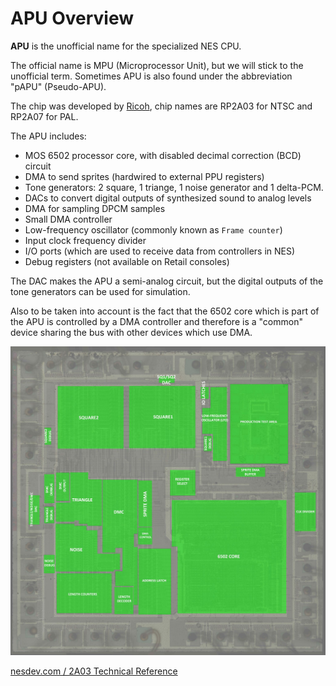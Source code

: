 # APU Overview

**APU** is the unofficial name for the specialized NES CPU.

The official name is MPU (Microprocessor Unit), but we will stick to the unofficial term. Sometimes APU is also found under the abbreviation "pAPU" (Pseudo-APU).

The chip was developed by [Ricoh](../Ricoh.md), chip names are RP2A03 for NTSC and RP2A07 for PAL.

The APU includes:
- MOS 6502 processor core, with disabled decimal correction (BCD) circuit
- DMA to send sprites (hardwired to external PPU registers)
- Tone generators: 2 square, 1 triange, 1 noise generator and 1 delta-PCM.
- DACs to convert digital outputs of synthesized sound to analog levels
- DMA for sampling DPCM samples
- Small DMA controller
- Low-frequency oscillator (commonly known as `Frame counter`)
- Input clock frequency divider
- I/O ports (which are used to receive data from controllers in NES)
- Debug registers (not available on Retail consoles)

The DAC makes the APU a semi-analog circuit, but the digital outputs of the tone generators can be used for simulation.

Also to be taken into account is the fact that the 6502 core which is part of the APU is controlled by a DMA controller and therefore is a "common" device sharing the bus with other devices which use DMA.

<img src="/BreakingNESWiki/imgstore/apu_blocks.jpg" width="900px">

[nesdev.com / 2A03 Technical Reference](http://nesdev.com/2A03%20technical%20reference.txt)
